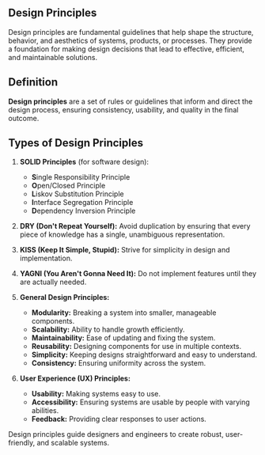 ## Design Principles

Design principles are fundamental guidelines that help shape the structure, behavior, and aesthetics of systems, products, or processes. They provide a foundation for making design decisions that lead to effective, efficient, and maintainable solutions.

## Definition
**Design principles** are a set of rules or guidelines that inform and direct the design process, ensuring consistency, usability, and quality in the final outcome.

## Types of Design Principles

1. **SOLID Principles** (for software design):
    - **S**ingle Responsibility Principle
    - **O**pen/Closed Principle
    - **L**iskov Substitution Principle
    - **I**nterface Segregation Principle
    - **D**ependency Inversion Principle

2. **DRY (Don't Repeat Yourself):** Avoid duplication by ensuring that every piece of knowledge has a single, unambiguous representation.

3. **KISS (Keep It Simple, Stupid):** Strive for simplicity in design and implementation.

4. **YAGNI (You Aren't Gonna Need It):** Do not implement features until they are actually needed.

5. **General Design Principles:**
    - **Modularity:** Breaking a system into smaller, manageable components.
    - **Scalability:** Ability to handle growth efficiently.
    - **Maintainability:** Ease of updating and fixing the system.
    - **Reusability:** Designing components for use in multiple contexts.
    - **Simplicity:** Keeping designs straightforward and easy to understand.
    - **Consistency:** Ensuring uniformity across the system.

6. **User Experience (UX) Principles:**
    - **Usability:** Making systems easy to use.
    - **Accessibility:** Ensuring systems are usable by people with varying abilities.
    - **Feedback:** Providing clear responses to user actions.

Design principles guide designers and engineers to create robust, user-friendly, and scalable systems.